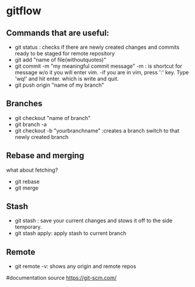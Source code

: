 # gitflow

## Commands that are useful:
- git status : checks if there are newly created changes and commits ready to be staged for remote repository
- git add "name of file(withoutquotes)"
- git commit -m "my meaningful commit message"
    -m : is shortcut for message w/o it you will enter vim.
    -if you are in vim, press ':' key. Type 'wq!' and hit enter. which is write and quit.
- git push origin "name of my branch"


## Branches
- git checkout "name of branch"
- git branch -a 
- git checkout -b "yourbranchname" :creates a branch switch to that newly created branch 

## Rebase and merging 
what about fetching?
- git rebase
- git merge


## Stash 
- git stash : save your current changes and stows it off to the side temporary.
- git stash apply: apply stash to current branch 


## Remote 
- git remote -v: shows any origin and remote repos 

#documentation source 
https://git-scm.com/